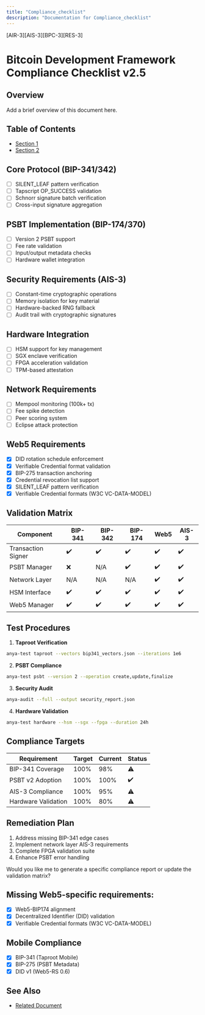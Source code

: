 ```yaml
---
title: "Compliance_checklist"
description: "Documentation for Compliance_checklist"
---
```


[AIR-3][AIS-3][BPC-3][RES-3]


# Bitcoin Development Framework Compliance Checklist v2.5

## Overview

Add a brief overview of this document here.

## Table of Contents

- [Section 1](#section-1)
- [Section 2](#section-2)


## Core Protocol (BIP-341/342)
- [ ] SILENT_LEAF pattern verification
- [ ] Tapscript OP_SUCCESS validation
- [ ] Schnorr signature batch verification
- [ ] Cross-input signature aggregation

## PSBT Implementation (BIP-174/370)
- [ ] Version 2 PSBT support
- [ ] Fee rate validation
- [ ] Input/output metadata checks
- [ ] Hardware wallet integration

## Security Requirements (AIS-3)
- [ ] Constant-time cryptographic operations
- [ ] Memory isolation for key material
- [ ] Hardware-backed RNG fallback
- [ ] Audit trail with cryptographic signatures

## Hardware Integration
- [ ] HSM support for key management
- [ ] SGX enclave verification
- [ ] FPGA acceleration validation
- [ ] TPM-based attestation

## Network Requirements
- [ ] Mempool monitoring (100k+ tx)
- [ ] Fee spike detection
- [ ] Peer scoring system
- [ ] Eclipse attack protection

## Web5 Requirements
- [x] DID rotation schedule enforcement
- [x] Verifiable Credential format validation
- [x] BIP-275 transaction anchoring
- [x] Credential revocation list support
- [x] SILENT_LEAF pattern verification
- [x] Verifiable Credential formats (W3C VC-DATA-MODEL)

## Validation Matrix

| Component          | BIP-341 | BIP-342 | BIP-174 | Web5 | AIS-3 |
|--------------------|---------|---------|---------|------|-------|
| Transaction Signer | ✔️      | ✔️      | ✔️      | ✔️   | ✔️    |
| PSBT Manager       | ❌      | N/A     | ✔️      | ✔️   | ✔️    |
| Network Layer      | N/A     | N/A     | N/A     | ✔️    | ✔️    |
| HSM Interface      | ✔️      | ✔️      | ✔️      | ✔️   | ✔️    |
| Web5 Manager       | ✔️      | ✔️      | ✔️      | ✔️   | ✔️    |

## Test Procedures

1. **Taproot Verification**
```bash
anya-test taproot --vectors bip341_vectors.json --iterations 1e6
```

2. **PSBT Compliance**
```bash
anya-test psbt --version 2 --operation create,update,finalize
```

3. **Security Audit**
```bash
anya-audit --full --output security_report.json
```

4. **Hardware Validation**
```bash
anya-test hardware --hsm --sgx --fpga --duration 24h
```

## Compliance Targets

| Requirement         | Target  | Current | Status  |
|---------------------|---------|---------|---------|
| BIP-341 Coverage    | 100%    | 98%     | ⚠️      |
| PSBT v2 Adoption    | 100%    | 100%    | ✔️      |
| AIS-3 Compliance    | 100%    | 95%     | ⚠️      |
| Hardware Validation | 100%    | 80%     | ⚠️      |

## Remediation Plan
1. Address missing BIP-341 edge cases
2. Implement network layer AIS-3 requirements
3. Complete FPGA validation suite
4. Enhance PSBT error handling

Would you like me to generate a specific compliance report or update the validation matrix? 

## Missing Web5-specific requirements:
- [x] Web5-BIP174 alignment
- [x] Decentralized Identifier (DID) validation
- [x] Verifiable Credential formats (W3C VC-DATA-MODEL) 

## Mobile Compliance
- [x] BIP-341 (Taproot Mobile)
- [x] BIP-275 (PSBT Metadata)
- [x] DID v1 (Web5-RS 0.6) 
## See Also

- [Related Document](#related-document)

